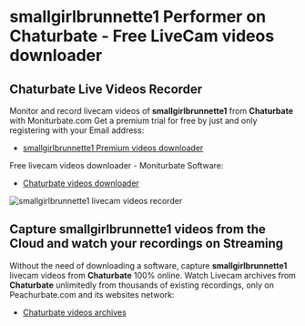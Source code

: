 # smallgirlbrunnette1 Performer on Chaturbate - Free LiveCam videos downloader

## Chaturbate Live Videos Recorder

Monitor and record livecam videos of **smallgirlbrunnette1** from **Chaturbate** with Moniturbate.com
Get a premium trial for free by just and only registering with your Email address:
* [smallgirlbrunnette1 Premium videos downloader](https://moniturbate.com/request-demo-licence-key.html)

Free livecam videos downloader - Moniturbate Software:
* [Chaturbate videos downloader](https://moniturbate.com/moniturbate-download-software.html)

![smallgirlbrunnette1 livecam videos recorder](https://peachurnet.com/templates/moniturbate-software.png)


## Capture smallgirlbrunnette1 videos from the Cloud and watch your recordings on Streaming

Without the need of downloading a software, capture **smallgirlbrunnette1** livecam videos from **Chaturbate** 100% online.
Watch Livecam archives from **Chaturbate** unlimitedly from thousands of existing recordings, only on Peachurbate.com and its websites network:
* [Chaturbate videos archives](https://peachurnet.com/)